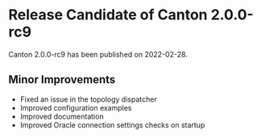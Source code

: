 # Release Candidate of Canton 2.0.0-rc9

Canton 2.0.0-rc9 has been published on 2022-02-28.

## Minor Improvements

- Fixed an issue in the topology dispatcher
- Improved configuration examples
- Improved documentation
- Improved Oracle connection settings checks on startup